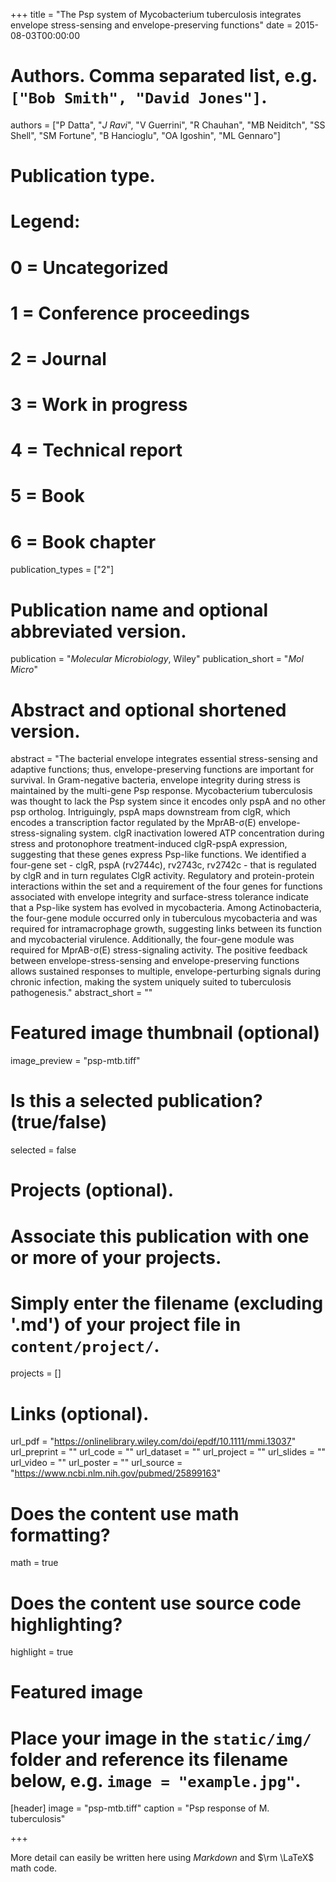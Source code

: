 +++
title = "The Psp system of Mycobacterium tuberculosis integrates envelope stress-sensing and envelope-preserving functions"
date = 2015-08-03T00:00:00

# Authors. Comma separated list, e.g. `["Bob Smith", "David Jones"]`.
authors = ["P Datta", "*J Ravi*", "V Guerrini", "R Chauhan", "MB Neiditch", "SS Shell", "SM Fortune", "B Hancioglu", "OA Igoshin", "ML Gennaro"]

# Publication type.
# Legend:
# 0 = Uncategorized
# 1 = Conference proceedings
# 2 = Journal
# 3 = Work in progress
# 4 = Technical report
# 5 = Book
# 6 = Book chapter
publication_types = ["2"]

# Publication name and optional abbreviated version.
publication = "*Molecular Microbiology*, Wiley"
publication_short = "*Mol Micro*"

# Abstract and optional shortened version.
abstract = "The bacterial envelope integrates essential stress-sensing and adaptive functions; thus, envelope-preserving functions are important for survival. In Gram-negative bacteria, envelope integrity during stress is maintained by the multi-gene Psp response. Mycobacterium tuberculosis was thought to lack the Psp system since it encodes only pspA and no other psp ortholog. Intriguingly, pspA maps downstream from clgR, which encodes a transcription factor regulated by the MprAB-σ(E) envelope-stress-signaling system. clgR inactivation lowered ATP concentration during stress and protonophore treatment-induced clgR-pspA expression, suggesting that these genes express Psp-like functions. We identified a four-gene set - clgR, pspA (rv2744c), rv2743c, rv2742c - that is regulated by clgR and in turn regulates ClgR activity. Regulatory and protein-protein interactions within the set and a requirement of the four genes for functions associated with envelope integrity and surface-stress tolerance indicate that a Psp-like system has evolved in mycobacteria. Among Actinobacteria, the four-gene module occurred only in tuberculous mycobacteria and was required for intramacrophage growth, suggesting links between its function and mycobacterial virulence. Additionally, the four-gene module was required for MprAB-σ(E) stress-signaling activity. The positive feedback between envelope-stress-sensing and envelope-preserving functions allows sustained responses to multiple, envelope-perturbing signals during chronic infection, making the system uniquely suited to tuberculosis pathogenesis."
abstract_short = ""

# Featured image thumbnail (optional)
image_preview = "psp-mtb.tiff"

# Is this a selected publication? (true/false)
selected = false

# Projects (optional).
#   Associate this publication with one or more of your projects.
#   Simply enter the filename (excluding '.md') of your project file in `content/project/`.
projects = []

# Links (optional).
url_pdf = "https://onlinelibrary.wiley.com/doi/epdf/10.1111/mmi.13037"
url_preprint = ""
url_code = ""
url_dataset = ""
url_project = ""
url_slides = ""
url_video = ""
url_poster = ""
url_source = "https://www.ncbi.nlm.nih.gov/pubmed/25899163"

# Does the content use math formatting?
math = true

# Does the content use source code highlighting?
highlight = true

# Featured image
# Place your image in the `static/img/` folder and reference its filename below, e.g. `image = "example.jpg"`.
[header]
image = "psp-mtb.tiff"
caption = "Psp response of M. tuberculosis"

+++

More detail can easily be written here using *Markdown* and $\rm \LaTeX$ math code.
